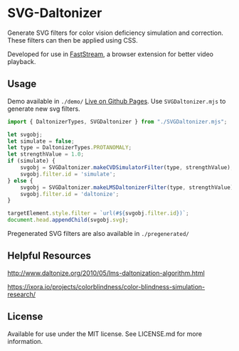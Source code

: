 # SVG-Daltonizer
Generate SVG filters for color vision deficiency simulation and correction. These filters can then be applied using CSS.

Developed for use in [FastStream](https://github.com/Andrews54757/FastStream), a browser extension for better video playback.

## Usage

Demo available in `./demo/` [Live on Github Pages](https://andrews54757.github.io/SVG-Daltonizer/demo/). Use `SVGDaltonizer.mjs` to generate new svg filters.

```js
import { DaltonizerTypes, SVGDaltonizer } from "./SVGDaltonizer.mjs";

let svgobj;
let simulate = false;
let type = DaltonizerTypes.PROTANOMALY;
let strengthValue = 1.0;
if (simulate) {
    svgobj = SVGDaltonizer.makeCVDSimulatorFilter(type, strengthValue);
    svgobj.filter.id = 'simulate';
} else {
    svgobj = SVGDaltonizer.makeLMSDaltonizerFilter(type, strengthValue);
    svgobj.filter.id = 'daltonize';
}

targetElement.style.filter = `url(#${svgobj.filter.id})`;
document.head.appendChild(svgobj.svg);
```

Pregenerated SVG filters are also available in `./pregenerated/`

## Helpful Resources

http://www.daltonize.org/2010/05/lms-daltonization-algorithm.html

https://ixora.io/projects/colorblindness/color-blindness-simulation-research/

## License
Available for use under the MIT license. See LICENSE.md for more information.